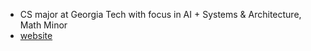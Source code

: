 - CS major at Georgia Tech with focus in AI + Systems & Architecture, Math Minor
- [website](https://johnkimdev.vercel.app/)

